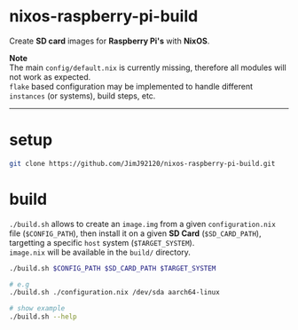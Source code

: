 # nixos-raspberry-pi-build

Create **SD card** images for **Raspberry Pi's** with **NixOS**.

**Note**  
The main `config/default.nix` is currently missing, therefore all modules will not work as expected.  
`flake` based configuration may be implemented to handle different `instances` (or systems), build steps, etc.

---

# setup

```sh
git clone https://github.com/JimJ92120/nixos-raspberry-pi-build.git
```

# build

`./build.sh` allows to create an `image.img` from a given `configuration.nix` file (`$CONFIG_PATH`), then install it on a given **SD Card** (`$SD_CARD_PATH`), targetting a specific `host` system (`$TARGET_SYSTEM`).  
`image.nix` will be available in the `build/` directory.

```sh
./build.sh $CONFIG_PATH $SD_CARD_PATH $TARGET_SYSTEM

# e.g
./build.sh ./configuration.nix /dev/sda aarch64-linux

# show example
./build.sh --help
```
